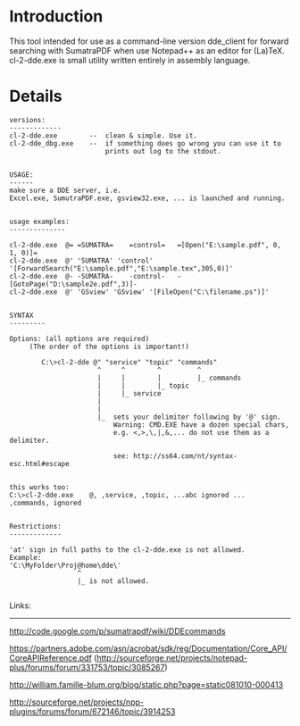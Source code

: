 # Introduction #

This tool intended for use as a command-line version dde\_client
for forward searching with SumatraPDF when use Notepad++
as an editor for (La)TeX.  cl-2-dde.exe is small utility written
entirely in assembly language.


# Details #
```
versions:
-------------
cl-2-dde.exe        --  clean & simple. Use it.
cl-2-dde_dbg.exe    --  if something does go wrong you can use it to
                        prints out log to the stdout.


USAGE:
------
make sure a DDE server, i.e.
Excel.exe, SumutraPDF.exe, gsview32.exe, ... is launched and running.


usage examples:
--------------

cl-2-dde.exe  @= =SUMATRA=    =control=   =[Open("E:\sample.pdf", 0, 1, 0)]=
cl-2-dde.exe  @' 'SUMATRA' 'control' '[ForwardSearch("E:\sample.pdf","E:\sample.tex",305,0)]'
cl-2-dde.exe  @- -SUMATRA-    -control-   -[GotoPage("D:\sample2e.pdf",3)]-
cl-2-dde.exe  @' 'GSview' 'GSview' '[FileOpen("C:\filename.ps")]'


SYNTAX
---------

Options: (all options are required)
     (The order of the options is important!)

        C:\>cl-2-dde @" "service" "topic" "commands"
                      ^     ^        ^         ^
                      |     |        |         |_ commands
                      |     |        |_ topic
                      |     |_ service
                      |
                      |
                      |_  sets your delimiter following by '@' sign.
                          Warning: CMD.EXE have a dozen special chars,
                          e.g. <,>,\,|,&,... do not use them as a delimiter.

                          see: http://ss64.com/nt/syntax-esc.html#escape


this works too:
C:\>cl-2-dde.exe    @, ,service, ,topic, ...abc ignored ...  ,commands, ignored


Restrictions:
-------------

'at' sign in full paths to the cl-2-dde.exe is not allowed.
Example:
'C:\MyFolder\Proj@home\dde\'
                 ^
                 |_ is not allowed.


```
Links:

---


http://code.google.com/p/sumatrapdf/wiki/DDEcommands

https://partners.adobe.com/asn/acrobat/sdk/reg/Documentation/Core_API/CoreAPIReference.pdf
(http://sourceforge.net/projects/notepad-plus/forums/forum/331753/topic/3085267)

http://william.famille-blum.org/blog/static.php?page=static081010-000413

http://sourceforge.net/projects/npp-plugins/forums/forum/672146/topic/3914253